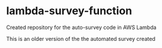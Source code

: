 # lambda-survey-function
Created repository for the auto-survey code in AWS Lambda

This is an older version of the the automated survey created
